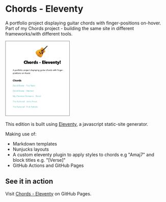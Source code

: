 # Chords - Eleventy
A portfolio project displaying guitar chords with finger-positions on-hover. Part of my Chords project - building the same site in different frameworks/with different tools.

<img src="screenshot.png" alt="Screenshot" title="Screenshot of Chords - Eleventy main page" width="200px" style="border: 1px solid grey">

This edition is built using [Eleventy](https://www.11ty.dev/), a javascript static-site generator.

Making use of:
- Markdown templates
- Nunjucks layouts
- A custom eleventy plugin to apply styles to chords e.g "Amaj7" and block titles e.g. "\[Verse\]"
- GitHub Actions and GitHub Pages

## See it in action
Visit [Chords - Eleventy](https://emilkloeden.github.io/chords-eleventy/) on GitHub Pages.
